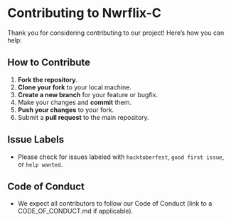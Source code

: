 # Contributing to Nwrflix-C

Thank you for considering contributing to our project! Here’s how you can help:

## How to Contribute

1. **Fork the repository**.
2. **Clone your fork** to your local machine.
3. **Create a new branch** for your feature or bugfix.
4. Make your changes and **commit** them.
5. **Push your changes** to your fork.
6. Submit a **pull request** to the main repository.

## Issue Labels

- Please check for issues labeled with `hacktoberfest`, `good first issue`, or `help wanted`.

## Code of Conduct

- We expect all contributors to follow our Code of Conduct (link to a CODE_OF_CONDUCT.md if applicable).
